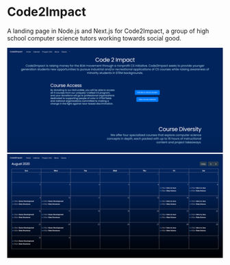 # Code2Impact

A landing page in Node.js and Next.js for Code2Impact, a group of high school computer science tutors working towards social good.

![Screenshot of Code2Impact](screenshot_1.png)
![Second Screenshot of Code2Impact](screenshot_2.png)


